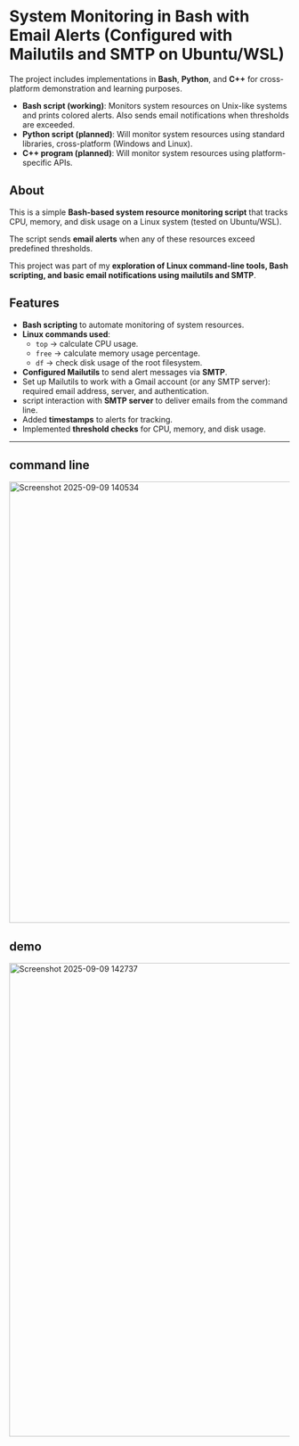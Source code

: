 # System Monitoring in Bash with Email Alerts (Configured with Mailutils and SMTP on Ubuntu/WSL)
 
 
The project includes implementations in **Bash**, **Python**, and **C++** for cross-platform demonstration and learning purposes.  

- **Bash script (working)**: Monitors system resources on Unix-like systems and prints colored alerts. Also sends email notifications when thresholds are exceeded.  
- **Python script (planned)**: Will monitor system resources using standard libraries, cross-platform (Windows and Linux).  
- **C++ program (planned)**: Will monitor system resources using platform-specific APIs.  

## About  

This is a simple **Bash-based system resource monitoring script** that tracks CPU, memory, and disk usage on a Linux system (tested on Ubuntu/WSL).  

The script sends **email alerts** when any of these resources exceed predefined thresholds.  

This project was part of my **exploration of Linux command-line tools, Bash scripting, and basic email notifications using mailutils and SMTP**.  






## Features 

- **Bash scripting** to automate monitoring of system resources.  
- **Linux commands used**:  
  - `top` → calculate CPU usage.  
  - `free` → calculate memory usage percentage.  
  - `df` → check disk usage of the root filesystem.  
- **Configured Mailutils** to send alert messages via **SMTP**.  
- Set up Mailutils to work with a Gmail account (or any SMTP server): required email address, server, and authentication.  
- script interaction with **SMTP server** to deliver emails from the command line.  
- Added **timestamps** to alerts for tracking.  
- Implemented **threshold checks** for CPU, memory, and disk usage.  
 

---

 ## command line
 <img width="1876" height="792" alt="Screenshot 2025-09-09 140534" src="https://github.com/user-attachments/assets/59e8dc4f-189b-45b0-a45d-9aa95d015c7c" />

## demo

<img width="1907" height="850" alt="Screenshot 2025-09-09 142737" src="https://github.com/user-attachments/assets/e2ece7e7-0a2e-474d-9091-1e43e50cdc24" />
